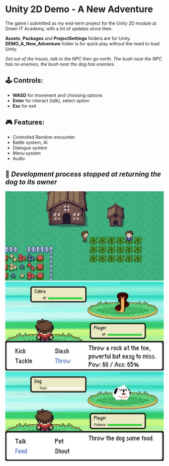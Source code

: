 # Unity 2D Demo - A New Adventure
The game I submitted as my end-term project for the Unity 2D module at Green IT Academy, with a lot of updates since then.

**Assets**, **Packages** and **ProjectSettings** folders are for Unity. **DEMO_A_New_Adventure** folder is for quick play without the need to load Unity.

*Get out of the house, talk to the NPC then go north. The bush near the NPC has no enemies, the bush near the dog has enemies.*

## 🕹 Controls:
- **WASD** for movement and choosing options
- **Enter** for interact (talk), select option
- **Esc** for exit

## 🎮 Features:
- Controlled Random encounter
- Battle system, AI
- Dialogue system
- Menu system
- Audio

## 🛑 *Development process stopped at returning the dog to its owner*

![Interact with NPC](DEMO_A_New_Adventure/pic1.jpg)
![Enemy with simple AI](DEMO_A_New_Adventure/pic2.jpg)
![End of development](DEMO_A_New_Adventure/pic3.jpg)
